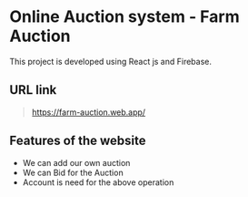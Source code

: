 # Online Auction system - Farm Auction

This project is developed using React js and Firebase.

## URL link

> https://farm-auction.web.app/

## Features of the website

- We can add our own auction
- We can Bid for the Auction
- Account is need for the above operation
